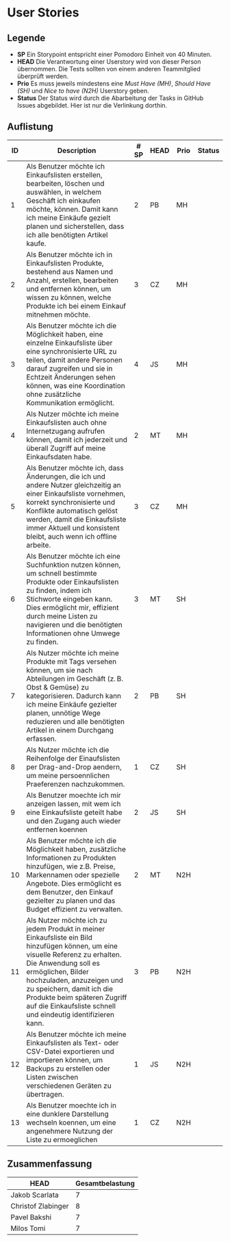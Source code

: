 # User Stories

## Legende

- **SP** Ein Storypoint entspricht einer Pomodoro Einheit von 40 Minuten.
- **HEAD** Die Verantwortung einer Userstory wird von dieser Person übernommen. Die Tests sollten von einem anderen Teammitglied überprüft werden.
- **Prio** Es muss jeweils mindestens eine *Must Have (MH)*, *Should Have (SH)* und *Nice to have (N2H)* Userstory geben.
- **Status** Der Status wird durch die Abarbeitung der Tasks in GitHub Issues abgebildet. Hier ist nur die Verlinkung dorthin.

## Auflistung

| ID | Description | # SP | HEAD | Prio | Status |
| --- | --- | --- | --- | --- | --- |
| 1 | Als Benutzer möchte ich Einkaufslisten erstellen, bearbeiten, löschen und auswählen, in welchem Geschäft ich einkaufen möchte, können. Damit kann ich meine Einkäufe gezielt planen und sicherstellen, dass ich alle benötigten Artikel kaufe. | 2 | PB | MH |  |
| 2 | Als Benutzer möchte ich in Einkaufslisten Produkte, bestehend aus Namen und Anzahl, erstellen, bearbeiten und entfernen können, um wissen zu können, welche Produkte ich bei einem Einkauf mitnehmen möchte. | 3 | CZ | MH |  |
| 3 | Als Benutzer möchte ich die Möglichkeit haben, eine einzelne Einkaufsliste über eine synchronisierte URL zu teilen, damit andere Personen darauf zugreifen und sie in Echtzeit Änderungen sehen können, was eine Koordination ohne zusätzliche Kommunikation ermöglicht. | 4 | JS | MH |  |
| 4 | Als Nutzer möchte ich meine Einkaufslisten auch ohne Internetzugang aufrufen können, damit ich jederzeit und überall Zugriff auf meine Einkaufsdaten habe. | 2 | MT | MH |  |
| 5 | Als Benutzer möchte ich, dass Änderungen, die ich und andere Nutzer gleichzeitig an einer Einkaufsliste vornehmen, korrekt synchronisierte und Konflikte automatisch gelöst werden, damit die Einkaufsliste immer Aktuell und konsistent bleibt, auch wenn ich offline arbeite. | 3 | CZ | MH |  |
| 6 | Als Benutzer möchte ich eine Suchfunktion nutzen können, um schnell bestimmte Produkte oder Einkaufslisten zu finden, indem ich Stichworte eingeben kann. Dies ermöglicht mir, effizient durch meine Listen zu navigieren und die benötigten Informationen ohne Umwege zu finden. | 3 | MT | SH |  |
| 7 | Als Nutzer möchte ich meine Produkte mit Tags versehen können, um sie nach Abteilungen im Geschäft (z. B. Obst & Gemüse) zu kategorisieren. Dadurch kann ich meine Einkäufe gezielter planen, unnötige Wege reduzieren und alle benötigten Artikel in einem Durchgang erfassen. | 2 | PB | SH |  |
| 8 | Als Nutzer möchte ich die Reihenfolge der Einaufslisten per Drag-and-Drop aendern, um meine persoennlichen Praeferenzen nachzukommen. | 1 | CZ | SH |  |
| 9 | Als Benutzer moechte ich mir anzeigen lassen, mit wem ich eine Einkaufsliste geteilt habe und den Zugang auch wieder entfernen koennen | 2 | JS | SH |  |
| 10 | Als Benutzer möchte ich die Möglichkeit haben, zusätzliche Informationen zu Produkten hinzufügen, wie z.B. Preise, Markennamen oder spezielle Angebote. Dies ermöglicht es dem Benutzer, den Einkauf gezielter zu planen und das Budget effizient zu verwalten. | 2 | MT | N2H |  |
| 11 | Als Nutzer möchte ich zu jedem Produkt in meiner Einkaufsliste ein Bild hinzufügen können, um eine visuelle Referenz zu erhalten. Die Anwendung soll es ermöglichen, Bilder hochzuladen, anzuzeigen und zu speichern, damit ich die Produkte beim späteren Zugriff auf die Einkaufsliste schnell und eindeutig identifizieren kann. | 3 | PB | N2H |  |
| 12 | Als Benutzer möchte ich meine Einkaufslisten als Text- oder CSV-Datei exportieren und importieren können, um Backups zu erstellen oder Listen zwischen verschiedenen Geräten zu übertragen. | 1 | JS | N2H |  |
| 13 | Als Benutzer moechte ich in eine dunklere Darstellung wechseln koennen, um eine angenehmere Nutzung der Liste zu ermoeglichen | 1 | CZ | N2H |  |

## Zusammenfassung

| HEAD               | Gesamtbelastung |
|--------------------|-----------------|
| Jakob Scarlata     | 7               |
| Christof Zlabinger | 8               |
| Pavel Bakshi       | 7               |
| Milos Tomi         | 7               |
